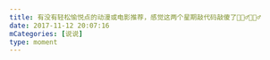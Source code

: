 ```yaml
---
title: 有没有轻松愉悦点的动漫或电影推荐，感觉这两个星期敲代码敲傻了🤦🏻‍♂️🤦🏻‍♂️
date: 2017-11-12 20:07:16
mCategories: [说说]
type: moment
---
```


